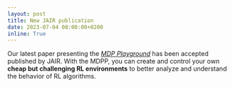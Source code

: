 ```yaml
---
layout: post
title: New JAIR publication
date: 2023-07-04 08:00:00+0200
inline: True
---
```


Our latest paper presenting the *<a href="https://jair.org/index.php/jair/article/view/14314">MDP Playground</a>* has been accepted published by JAIR.
With the MDPP, you can create and control your own **cheap but challenging RL environments** to better analyze and understand the behavior of RL algorithms.